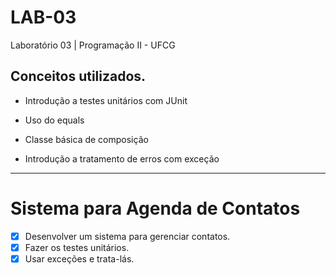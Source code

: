 # LAB-03
Laboratório 03 | Programação II - UFCG

Conceitos utilizados.
---------------

- Introdução a testes unitários com JUnit

- Uso do equals

- Classe básica de composição

- Introdução a tratamento de erros com exceção

---------------
# Sistema para Agenda de Contatos

- [X] Desenvolver um sistema para gerenciar contatos.
- [X] Fazer os testes unitários.
- [X] Usar exceções e trata-lás.
